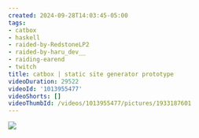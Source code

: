 ```yaml
---
created: 2024-09-28T14:03:45-05:00
tags:
- catbox
- haskell
- raided-by-RedstoneLP2
- raided-by-haru_dev__
- raiding-earend
- twitch
title: catbox | static site generator prototype
videoDuration: 29522
videoId: '1013955477'
videoShorts: []
videoThumbId: /videos/1013955477/pictures/1933187601
---
```


![](20240928190345.jpg)
